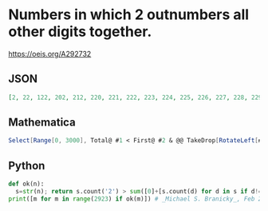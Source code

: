 # Numbers in which 2 outnumbers all other digits together\.
https://oeis.org/A292732
## JSON
```JSON
[2, 22, 122, 202, 212, 220, 221, 222, 223, 224, 225, 226, 227, 228, 229, 232, 242, 252, 262, 272, 282, 292, 322, 422, 522, 622, 722, 822, 922, 1222, 2022, 2122, 2202, 2212, 2220, 2221, 2222, 2223, 2224, 2225, 2226, 2227, 2228, 2229, 2232, 2242, 2252, 2262, 2272, 2282, 2292, 2322, 2422, 2522, 2622, 2722, 2822, 2922]
```
## Mathematica
```Mathematica
Select[Range[0, 3000], Total@ #1 < First@ #2 & @@ TakeDrop[RotateLeft[#, 2] &@ DigitCount@ #, 9] &] (* _Michael De Vlieger_, Sep 22 2017 *)
```
## Python
```Python
def ok(n):
  s=str(n); return s.count('2') > sum([0]+[s.count(d) for d in s if d!='2'])
print([m for m in range(2923) if ok(m)]) # _Michael S. Branicky_, Feb 22 2021
```
